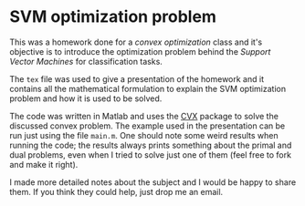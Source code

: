# SVM optimization problem

This was a homework done for a *convex optimization* class and it's objective is to
introduce the optimization problem behind the *Support Vector Machines* for 
classification tasks.

The `tex` file was used to give a presentation of the homework and it contains all
the mathematical formulation to explain the SVM optimization problem and how it is
used to be solved.

The code was written in Matlab and uses the [CVX](http://cvxr.com/cvx/) package to
solve the discussed convex problem.
The example used in the presentation can be run just using the file `main.m`.
One should note some weird results when running the code; the results always prints
something about the primal and dual problems, even when I tried to solve just one of
them (feel free to fork and make it right).

I made more detailed notes about the subject and I would be happy to share them.
If you think they could help, just drop me an email.
